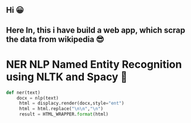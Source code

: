 ## Hi :grinning:


## Here In, this i have build a web app, which scrap the data from wikipedia :sunglasses:

# NER NLP Named Entity Recognition using NLTK and Spacy :dizzy:


 


```python
def ner(text)   
    docx = nlp(text)
     html = displacy.render(docx,style="ent")
     html = html.replace("\n\n","\n")
     result = HTML_WRAPPER.format(html)
```

